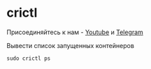 # crictl

Присоединяйтесь к нам - [Youtube](https://www.youtube.com/channel/UCqC3c7UHtwoX2wy7fdHc6gg) и [Telegram](https://t.me/devops_mops)
<br>

Вывести список запущенных контейнеров
```
sudo crictl ps
```